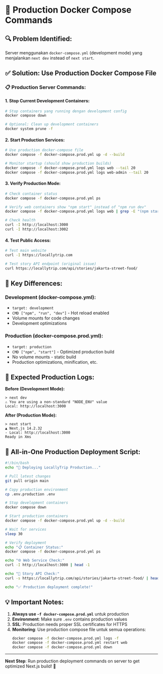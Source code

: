 # 🚀 Production Docker Compose Commands

## **🔍 Problem Identified:**
Server menggunakan `docker-compose.yml` (development mode) yang menjalankan `next dev` instead of `next start`.

## **✅ Solution: Use Production Docker Compose File**

### **📋 Production Server Commands:**

#### **1. Stop Current Development Containers:**
```bash
# Stop containers yang running dengan development config
docker compose down

# Optional: Clean up development containers
docker system prune -f
```

#### **2. Start Production Services:**
```bash
# Use production docker-compose file
docker compose -f docker-compose.prod.yml up -d --build

# Monitor startup (should show production builds)
docker compose -f docker-compose.prod.yml logs web --tail 20
docker compose -f docker-compose.prod.yml logs web-admin --tail 20
```

#### **3. Verify Production Mode:**
```bash
# Check container status
docker compose -f docker-compose.prod.yml ps

# Verify web containers show "npm start" instead of "npm run dev"
docker compose -f docker-compose.prod.yml logs web | grep -E "(npm start|next start)"

# Check health
curl -I http://localhost:3000
curl -I http://localhost:3002
```

#### **4. Test Public Access:**
```bash
# Test main website
curl -I https://locallytrip.com

# Test story API endpoint (original issue)
curl https://locallytrip.com/api/stories/jakarta-street-food/
```

## **🔧 Key Differences:**

### **Development (docker-compose.yml):**
- `target: development`
- `CMD ["npm", "run", "dev"]` - Hot reload enabled
- Volume mounts for code changes
- Development optimizations

### **Production (docker-compose.prod.yml):**
- `target: production`
- `CMD ["npm", "start"]` - Optimized production build
- No volume mounts - static build
- Production optimizations, minification, etc.

## **📱 Expected Production Logs:**

**Before (Development Mode):**
```
> next dev
⚠ You are using a non-standard "NODE_ENV" value
Local: http://localhost:3000
```

**After (Production Mode):**
```
> next start
▲ Next.js 14.2.32
- Local: http://localhost:3000
Ready in Xms
```

## **🚀 All-in-One Production Deployment Script:**

```bash
#!/bin/bash
echo "🚀 Deploying LocallyTrip Production..."

# Pull latest changes
git pull origin main

# Copy production environment
cp .env.production .env

# Stop development containers
docker compose down

# Start production containers
docker compose -f docker-compose.prod.yml up -d --build

# Wait for services
sleep 30

# Verify deployment
echo "📋 Container Status:"
docker compose -f docker-compose.prod.yml ps

echo "🌐 Web Service Check:"
curl -I http://localhost:3000 | head -1

echo "📖 Story API Check:"
curl -s https://locallytrip.com/api/stories/jakarta-street-food/ | head -1

echo "✅ Production deployment complete!"
```

## **💡 Important Notes:**

1. **Always use `-f docker-compose.prod.yml`** untuk production
2. **Environment**: Make sure `.env` contains production values
3. **SSL**: Production needs proper SSL certificates for HTTPS
4. **Monitoring**: Use production compose file untuk semua operations:
   ```bash
   docker compose -f docker-compose.prod.yml logs -f
   docker compose -f docker-compose.prod.yml restart web
   docker compose -f docker-compose.prod.yml down
   ```

---
**Next Step**: Run production deployment commands on server to get optimized Next.js build! 🎯
